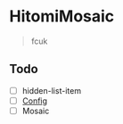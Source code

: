 # HitomiMosaic

 > fcuk

 ## Todo

   - [ ] hidden-list-item
   - [ ] [Config](https://github.com/odyniec/MonkeyConfig)
   - [ ] Mosaic
